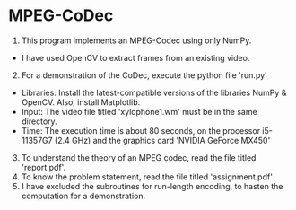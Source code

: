 # MPEG-CoDec
1. This program implements an MPEG-Codec using only NumPy.
- I have used OpenCV to extract frames from an existing video.
2. For a demonstration of the CoDec, execute the python file 'run.py'
- Libraries: Install the latest-compatible versions of the libraries NumPy & OpenCV. Also, install Matplotlib.
- Input: The video file titled 'xylophone1.wm' must be in the same directory.
- Time: The execution time is about 80 seconds, on the processor i5-11357G7 (2.4 GHz) and the graphics card 'NVIDIA GeForce MX450'
3. To understand the theory of an MPEG codec, read the file titled 'report.pdf'.
4. To know the problem statement, read the file titled 'assignment.pdf'
5. I have excluded the subroutines for run-length encoding, to hasten the computation for a demonstration.
